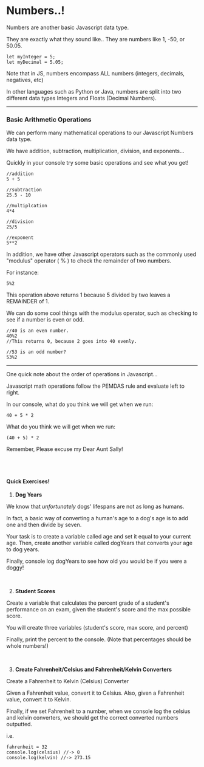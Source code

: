 # Numbers..!

Numbers are another basic Javascript data type.

They are exactly what they sound like.. They are numbers like 1, -50, or 50.05.

```
let myInteger = 5;
let myDecimal = 5.05;
```

Note that in JS, numbers encompass ALL numbers (integers, decimals, negatives, etc)

In other languages such as Python or Java, numbers are split into two different data types
Integers and Floats (Decimal Numbers).

---

### Basic Arithmetic Operations

We can perform many mathematical operations to our Javascript Numbers data type.

We have addition, subtraction, multiplication, division, and exponents...

Quickly in your console try some basic operations and see what you get!

```
//addition
5 + 5

//subtraction
25.5 - 10

//multiplcation
4*4

//division
25/5

//exponent
5**2
```

In addition, we have other Javascript operators such as the commonly used
"modulus" operator ( % ) to check the remainder of two numbers.

For instance:
```
5%2
```

This operation above returns 1 because 5 divided by two leaves a REMAINDER of 1.

We can do some cool things with the modulus operator, such as checking to see if a number is
even or odd.
```
//40 is an even number.
40%2
//This returns 0, because 2 goes into 40 evenly.

//53 is an odd number?
53%2
```

---
One quick note about the order of operations in Javascript...

Javascript math operations follow the PEMDAS rule and evaluate left to right.

In our console, what do you think we will get when we run:
```
40 + 5 * 2
```

What do you think we will get when we run:
```
(40 + 5) * 2
```
Remember, Please excuse my Dear Aunt Sally!

<br>
<br>

#### Quick Exercises!

1. **Dog Years**

We know that *unfortunately* dogs' lifespans are not as long as humans.

In fact, a basic way of converting a human's age to a dog's age is to add one
and then divide by seven.

Your task is to create a variable called age and set it equal to your current age.
Then, create another variable called dogYears that converts your age to dog years.

Finally, console log dogYears to see how old you would be if you were a doggy!

<br>

2. **Student Scores**

Create a variable that calculates the percent grade of a student's performance on an exam,
given the student's score and the max possible score.

You will create three variables (student's score, max score, and percent)

Finally, print the percent to the console. (Note that percentages should be whole numbers!)

<br>

3. **Create Fahrenheit/Celsius and Fahrenheit/Kelvin Converters**

Create a Fahrenheit to Kelvin (Celsius) Converter

Given a Fahrenheit value, convert it to Celsius.
Also, given a Fahrenheit value, convert it to Kelvin.

Finally, if we set Fahrenheit to a number, when we console log the celsius and kelvin converters,
we should get the correct converted numbers outputted.

i.e.
```
fahrenheit = 32
console.log(celsius) //-> 0
console.log(kelvin) //-> 273.15
```
